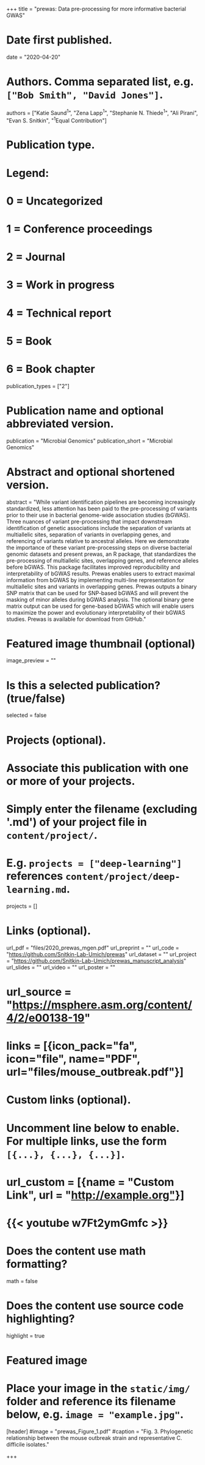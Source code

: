 +++
title = "prewas: Data pre-processing for more informative bacterial GWAS"

# Date first published.
date = "2020-04-20"

# Authors. Comma separated list, e.g. `["Bob Smith", "David Jones"]`.
authors = ["Katie Saund<sup>1</sup>", "Zena Lapp<sup>1</sup>", "Stephanie N. Thiede<sup>1</sup>", "Ali Pirani", "Evan S. Snitkin", "<sup>1</sup>Equal Contribution"]
# Publication type.
# Legend:
# 0 = Uncategorized
# 1 = Conference proceedings
# 2 = Journal
# 3 = Work in progress
# 4 = Technical report
# 5 = Book
# 6 = Book chapter
publication_types = ["2"]

# Publication name and optional abbreviated version.
publication = "Microbial Genomics"
publication_short = "Microbial Genomics"

# Abstract and optional shortened version.
abstract = "While variant identification pipelines are becoming increasingly standardized, less attention has been paid to the pre-processing of variants prior to their use in bacterial genome-wide association studies (bGWAS). Three nuances of variant pre-processing that impact downstream identification of genetic associations include the separation of variants at multiallelic sites, separation of variants in overlapping genes, and referencing of variants relative to ancestral alleles. Here we demonstrate the importance of these variant pre-processing steps on diverse bacterial genomic datasets and present prewas, an R package, that standardizes the pre-processing of multiallelic sites, overlapping genes, and reference alleles before bGWAS. This package facilitates improved reproducibility and interpretability of bGWAS results. Prewas enables users to extract maximal information from bGWAS by implementing multi-line representation for multiallelic sites and variants in overlapping genes. Prewas outputs a binary SNP matrix that can be used for SNP-based bGWAS and will prevent the masking of minor alleles during bGWAS analysis. The optional binary gene matrix output can be used for gene-based bGWAS which will enable users to maximize the power and evolutionary interpretability of their bGWAS studies. Prewas is available for download from GitHub."

# Featured image thumbnail (optional)
image_preview = ""

# Is this a selected publication? (true/false)
selected = false

# Projects (optional).
#   Associate this publication with one or more of your projects.
#   Simply enter the filename (excluding '.md') of your project file in `content/project/`.
#   E.g. `projects = ["deep-learning"]` references `content/project/deep-learning.md`.
projects = []

# Links (optional).
url_pdf = "files/2020_prewas_mgen.pdf"
url_preprint = ""
url_code = "https://github.com/Snitkin-Lab-Umich/prewas"
url_dataset = ""
url_project = "https://github.com/Snitkin-Lab-Umich/prewas_manuscript_analysis"
url_slides = ""
url_video = ""
url_poster = ""
# url_source = "https://msphere.asm.org/content/4/2/e00138-19"
# links = [{icon_pack="fa", icon="file", name="PDF", url="files/mouse_outbreak.pdf"}]

# Custom links (optional).
#   Uncomment line below to enable. For multiple links, use the form `[{...}, {...}, {...}]`.
# url_custom = [{name = "Custom Link", url = "http://example.org"}]
# {{< youtube w7Ft2ymGmfc >}}

# Does the content use math formatting?
math = false

# Does the content use source code highlighting?
highlight = true

# Featured image
# Place your image in the `static/img/` folder and reference its filename below, e.g. `image = "example.jpg"`.
[header]
#image = "prewas_Figure_1.pdf"
#caption = "Fig. 3. Phylogenetic relationship between the mouse outbreak strain and representative C. difficile isolates."

+++
